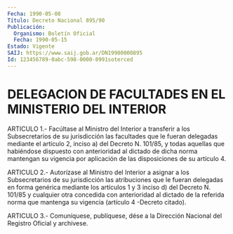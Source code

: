 ```yaml
---
Fecha: 1990-05-08
Título: Decreto Nacional 895/90
Publicación:
  Organismo: Boletín Oficial
  Fecha: 1990-05-15
Estado: Vigente
SAIJ: https://www.saij.gob.ar/DN19900000895
Id: 123456789-0abc-598-0000-0991soterced
---
```

# DELEGACION DE FACULTADES EN EL MINISTERIO DEL INTERIOR

<a id="1"></a>
ARTICULO 1.- Facúltase al Ministro del Interior a transferir a los Subsecretarios  de su jurisdicción las facultades que le fueran delegadas mediante el  artículo 2, inciso a) del Decreto N. 101/85, y  todas  aquellas que habiéndose  dispuesto  con  anterioridad  al dictado de  dicha norma mantengan su vigencia por aplicación de las disposiciones de su artículo 4.

<a id="2"></a>
ARTICULO  2.-  Autorízase al Ministro del Interior a asignar a los Subsecretarios de  su  jurisdicción  las  atribuciones  que  le fueran  delegadas  en  forma  genérica mediante los artículos 1 y 3 inciso d) del Decreto N. 101/85  y  cualquier  otra  concedida  con anterioridad  al  dictado  de  la  referida  norma  que mantenga su vigencia (artículo 4 -Decreto citado).

<a id="3"></a>
ARTICULO  3.-  Comuníquese,  publíquese,  dése  a la Dirección Nacional del Registro Oficial y archívese.